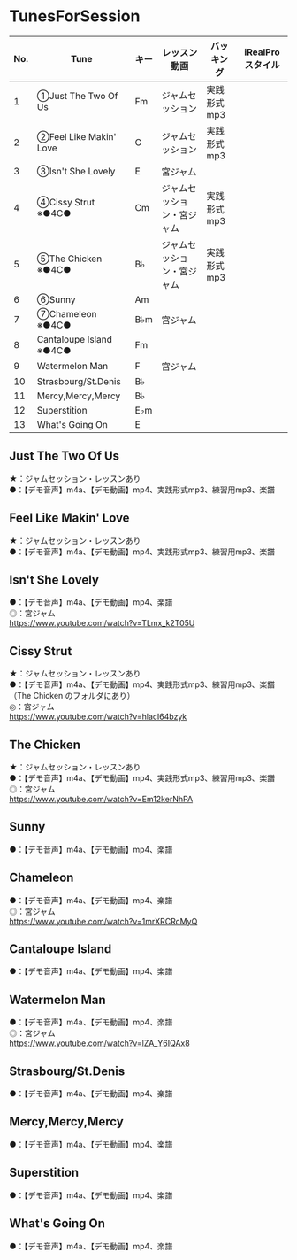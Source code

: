 # TunesForSession

|No.|Tune|キー|レッスン動画|バッキング|iRealProスタイル|
|---|---|---|---|---|---|
|1|①Just The Two Of Us|Fm|ジャムセッション|実践形式mp3||
|2|②Feel Like Makin' Love|C|ジャムセッション|実践形式mp3||
|3|③Isn't She Lovely|E|宮ジャム|||
|4|④Cissy Strut  ※●4C●|Cm|ジャムセッション・宮ジャム|実践形式mp3||
|5|⑤The Chicken  ※●4C●|B♭|ジャムセッション・宮ジャム|実践形式mp3||
|6|⑥Sunny|Am||||
|7|⑦Chameleon  ※●4C●|B♭m|宮ジャム|||
|8|Cantaloupe Island  ※●4C●|Fm|||
|9|Watermelon Man|F|宮ジャム|||
|10|Strasbourg/St.Denis|B♭||||
|11|Mercy,Mercy,Mercy|B♭||||
|12|Superstition|E♭m||||
|13|What's Going On|E||||
  
## Just The Two Of Us
★：ジャムセッション・レッスンあり  
●：【デモ音声】m4a、【デモ動画】mp4、実践形式mp3、練習用mp3、楽譜  
  
## Feel Like Makin' Love
★：ジャムセッション・レッスンあり  
●：【デモ音声】m4a、【デモ動画】mp4、実践形式mp3、練習用mp3、楽譜  
  
## Isn't She Lovely
●：【デモ音声】m4a、【デモ動画】mp4、楽譜  
◎：宮ジャム  
https://www.youtube.com/watch?v=TLmx_k2T05U
  
## Cissy Strut
★：ジャムセッション・レッスンあり  
●：【デモ音声】m4a、【デモ動画】mp4、実践形式mp3、練習用mp3、楽譜（The Chicken のフォルダにあり）  
◎：宮ジャム  
https://www.youtube.com/watch?v=hlacI64bzyk
  
## The Chicken
★：ジャムセッション・レッスンあり  
●：【デモ音声】m4a、【デモ動画】mp4、実践形式mp3、練習用mp3、楽譜  
◎：宮ジャム  
https://www.youtube.com/watch?v=Em12kerNhPA
  
## Sunny
●：【デモ音声】m4a、【デモ動画】mp4、楽譜  
  
## Chameleon
●：【デモ音声】m4a、【デモ動画】mp4、楽譜  
◎：宮ジャム  
https://www.youtube.com/watch?v=1mrXRCRcMyQ
  
## Cantaloupe Island
●：【デモ音声】m4a、【デモ動画】mp4、楽譜  
  
## Watermelon Man
●：【デモ音声】m4a、【デモ動画】mp4、楽譜  
◎：宮ジャム  
https://www.youtube.com/watch?v=lZA_Y6IQAx8
  
## Strasbourg/St.Denis
●：【デモ音声】m4a、【デモ動画】mp4、楽譜  
  
## Mercy,Mercy,Mercy
●：【デモ音声】m4a、【デモ動画】mp4、楽譜  
  
## Superstition
●：【デモ音声】m4a、【デモ動画】mp4、楽譜  
  
## What's Going On
●：【デモ音声】m4a、【デモ動画】mp4、楽譜  
  